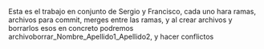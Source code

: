 Esta es el trabajo en conjunto de Sergio y Francisco, cada uno hara ramas, archivos para commit, merges entre las ramas, y al crear archivos y borrarlos esos en concreto podremos archivoborrar_Nombre_Apellido1_Apellido2, y hacer conflictos

